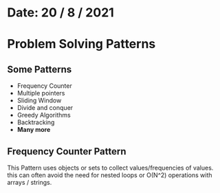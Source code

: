 # Date: 20 / 8 / 2021

# Problem Solving Patterns

## Some Patterns

- Frequency Counter
- Multiple pointers
- Sliding Window
- Divide and conquer
- Greedy Algorithms
- Backtracking
- **Many more**

## Frequency Counter Pattern

This Pattern uses objects or sets to collect values/frequencies of values. <br>
this can often avoid the need for nested loops or O(N^2) operations with arrays / strings.
